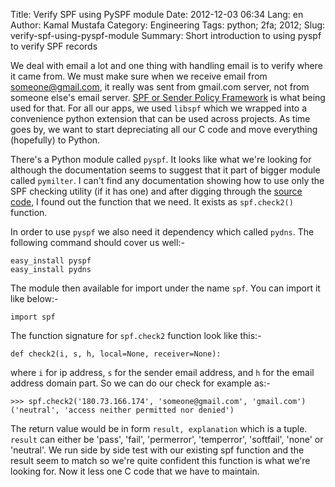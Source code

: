 Title: Verify SPF using PySPF module
Date: 2012-12-03 06:34
Lang: en
Author: Kamal Mustafa
Category: Engineering
Tags: python; 2fa; 2012;
Slug: verify-spf-using-pyspf-module
Summary: Short introduction to using pyspf to verify SPF records

We deal with email a lot and one thing with handling email is to verify
where it came from. We must make sure when we receive email from
someone@gmail.com, it really was sent from gmail.com server, not from someone
else's email server. [SPF or Sender Policy Framework](https://en.wikipedia.org/wiki/Sender_Policy_Framework) is
what being used for that. For all our apps, we used `libspf` which we
wrapped into a convenience python extension that can be used across projects.
As time goes by, we want to start depreciating all our C code and move
everything (hopefully) to Python.

There's a Python module called `pyspf`. It looks like what we're looking
for although the documentation seems to suggest that it part of bigger module
called `pymilter`. I can't find any documentation showing how to use only the
SPF checking utility (if it has one) and after digging through the [source
code](http://pymilter.cvs.sourceforge.net/viewvc/pymilter/pyspf/spf.py?view=markup),
I found out the function that we need. It exists as `spf.check2()` function.

In order to use `pyspf` we also need it dependency which called `pydns`.
The following command should cover us well:-

    easy_install pyspf
    easy_install pydns

The module then available for import under the name `spf`. You can
import it like below:-

    import spf

The function signature for `spf.check2` function look like this:-

    def check2(i, s, h, local=None, receiver=None):

where `i` for ip address, `s` for the sender email address, and `h` for
the email address domain part. So we can do our check for example as:-

    >>> spf.check2('180.73.166.174', 'someone@gmail.com', 'gmail.com')
    ('neutral', 'access neither permitted nor denied')

The return value would be in form `result, explanation` which is a
tuple. `result` can either be 'pass', 'fail', 'permerror', 'temperror',
'softfail', 'none' or 'neutral'. We run side by side test with our
existing spf function and the result seem to match so we're quite confident
this function is what we're looking for. Now it less one C code that we have to maintain.
